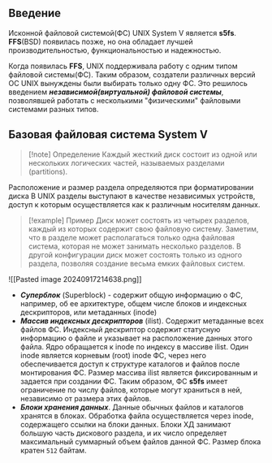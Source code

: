 
## Введение

Исконной файловой системой(ФС) UNIX System V является **s5fs**.
**FFS**(BSD) появилась позже, но она обладает лучшей производительностью, функциональностью и надежностью.

Когда появилась **FFS**, UNIX поддерживала работу с одним типом файловой системы(ФС). Таким образом, создатели различных версий ОС UNIX вынуждены были выбирать только одну ФС. Это решилось введением ***независимой(виртуальной) файловой системы***, позволявшей работать с несколькими "физическими" файловыми системами разных типов.

## Базовая файловая система System V

>[!note] Определение
>Каждый жесткий диск состоит из одной или нескольких логических частей, называемых разделами (partitions).

Расположение и размер раздела определяются при форматировании диска
В UNIX разделы выступают в качестве независимых устройств, доступ к которым осуществляется как к различным носителям данных.

>[!example] Пример
>Диск может состоять из четырех разделов, каждый из которых содержит свою файловую систему. Заметим, что в разделе может располагаться только одна файловая система, которая не может занимать несколько разделов. В другой конфигурации диск может состоять только из одного раздела, позволяя создание весьма емких файловых систем.

![[Pasted image 20240917214638.png]]

- ***Суперблок*** (Superblock) - содержит общую информацию о ФС, например, об ее архитектуре, общем числе блоков и индексных дескрипторов, или метаданных (inode)
- ***Массив индексных дескрипторов*** (ilist). Содержит метаданные всех файлов ФС. Индексный дескриптор содержит статусную информацию о файле и указывает на расположение данных этого файла. Ядро обращается к inode по индексу в массиве ilist. Один inode является корневым (root) inode ФС, через него обеспечивается доступ к структуре каталогов и файлов после монтирования ФС. Размер массива ilist является фиксированным и задается при создании ФС. Таким образом, ФС **s5fs** имеет ограничение по числу файлов, которые могут храниться в ней, независимо от размера этих файлов.
- ***Блоки хранения данных***. Данные обычных файлов и каталогов хранятся в блоках. Обработка файла осуществляется через inode, содержащего ссылки на блоки данных. Блоки ХД занимают большую часть дискового раздела, и их число определяет максимальный суммарный объем файлов данной ФС. Размер блока кратен `512` байтам.